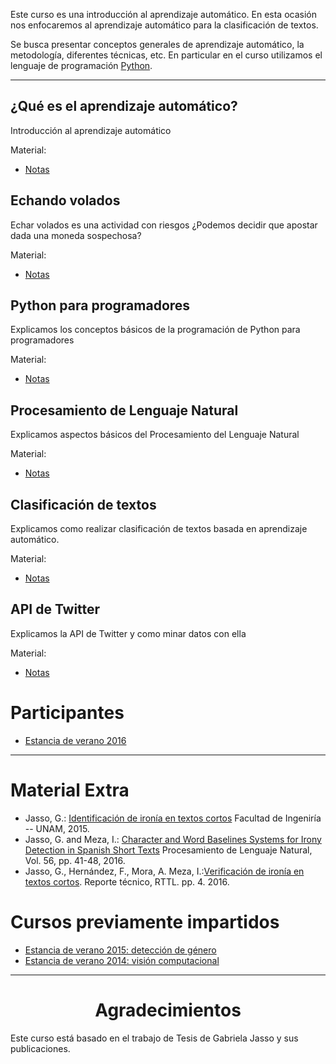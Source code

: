 

Este curso es una introducción al aprendizaje automático. En esta ocasión nos
enfocaremos al aprendizaje automático para la clasificación de textos.

Se busca presentar conceptos generales de aprendizaje automático, la
metodología, diferentes técnicas, etc. En particular en el curso utilizamos el
lenguaje de programación [Python](https://www.python.org/).


* * *


¿Qué es el aprendizaje automático?
----------------------------------

Introducción al aprendizaje automático

Material:
<ul>
<li><a href="/#/page/curso_aprendizaje_automatico_audio_s2">Notas</a></li>
</ul>

Echando volados
---------------

Echar volados es una actividad con riesgos ¿Podemos decidir que apostar dada
una moneda sospechosa?

Material:
<ul>
<li><a href="/#/page/curso_aprendizaje_automatico_audio_s3">Notas</a></li>
</ul>


Python para programadores
-------------------------

Explicamos los conceptos básicos de la programación de Python para
programadores

Material:
<ul>
<li><a href="/#/page/curso_aprendizaje_automatico_audio_s4">Notas</a></li>
</ul>


Procesamiento de Lenguaje Natural
---------------------------------

Explicamos aspectos básicos del Procesamiento del Lenguaje Natural

Material:
<ul>
<li><a href="/#/page/curso_aprendizaje_automatico_texto_s4">Notas</a></li>
</ul>

Clasificación de textos
-----------------------

Explicamos como realizar clasificación de textos basada en aprendizaje automático.

Material:
<ul>
<li><a href="/#/page/curso_aprendizaje_automatico_texto_s5">Notas</a></li>
</ul>


API de Twitter
-----------------------

Explicamos la API de Twitter y como minar datos con ella

Material:
<ul>
<li><a href="/#/page/curso_aprendizaje_automatico_texto_s5">Notas</a></li>
</ul>


Participantes
=============

<ul>
<li><a href="/#/page/curso_aprendizaje_automatico_g2016">Estancia de verano 2016</a></li>
</ul>

* * *

Material Extra
==============

* Jasso, G.: [Identificación de ironía en textos cortos](http://oreon.dgbiblio.unam.mx/F/FAX315NEPT88ECC5QBVG15YR51G23A66TKG3TTUX85UKA3K4QL-43738?func=full-set-set&set_number=013249&set_entry=000001&format=999) Facultad de Ingeniría -- UNAM, 2015.
* Jasso, G. and Meza, I.: [Character and Word Baselines Systems for Irony Detection in Spanish Short Texts](http://journal.sepln.org/sepln/ojs/ojs/index.php/pln/article/download/5285/3079) Procesamiento de Lenguaje Natural, Vol. 56, pp. 41-48, 2016.
* Jasso, G., Hernández, F., Mora, A. Meza, I.:[Verificación de ironía en textos cortos](https://docs.google.com/document/d/10Eca97myF5XdUbT-GMMXztYJFEPcZKr1UW5PqWEHXyU/pub). Reporte técnico, RTTL. pp. 4. 2016.

Cursos previamente impartidos
=============================

<ul>
<li><a href="/#/page/curso_aprendizaje_automatico_g2015">Estancia de verano 2015: detección de género</a></li>
<li><a href="/#/page/curso_aprendizaje_automatico_g2014">Estancia de verano 2014: visión computacional</a></li>
</ul>


* * *

<center>

Agradecimientos
===============

</center>

Este curso está basado en el trabajo de Tesis de Gabriela Jasso y sus publicaciones.